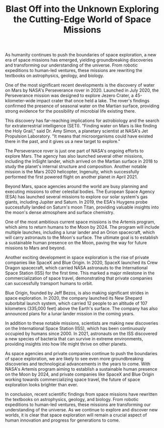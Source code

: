 ﻿---
title: "Blast Off into the Unknown Exploring the Cutting-Edge World of Space Missions"
description: "Explore the mysteries of the cosmos with cutting-edge space science discoveries, astronomical breakthroughs, and the latest research in space exploration."
pubDate: 2025-07-01
category: "space"
tags: []
image: "/assets/blog-placeholder-1.svg"
---

As humanity continues to push the boundaries of space exploration, a new era of space missions has emerged, yielding groundbreaking discoveries and transforming our understanding of the universe. From robotic expeditions to human-led ventures, these missions are rewriting the textbooks on astrophysics, geology, and biology.

One of the most significant recent developments is the discovery of water on Mars by NASA's Perseverance rover in 2020. Launched in July 2020, the Perseverance mission was designed to explore Jezero Crater, a 45-kilometer-wide impact crater that once held a lake. The rover's findings confirmed the presence of seasonal water on the Martian surface, providing strong evidence for the possibility of microbial life existing there.

This discovery has far-reaching implications for astrobiology and the search for extraterrestrial intelligence (SETI). "Finding water on Mars is like finding the Holy Grail," said Dr. Amy Simon, a planetary scientist at NASA's Jet Propulsion Laboratory. "It means that microorganisms could have existed there in the past, and it gives us a new target to explore."

The Perseverance rover is just one part of NASA's ongoing efforts to explore Mars. The agency has also launched several other missions, including the InSight lander, which arrived on the Martian surface in 2018 to study the planet's internal structure and composition. Another notable mission is the Mars 2020 helicopter, Ingenuity, which successfully performed the first powered flight on another planet in April 2021.

Beyond Mars, space agencies around the world are busy planning and executing missions to other celestial bodies. The European Space Agency (ESA) has launched several missions to explore our solar system's gas giants, including Jupiter and Saturn. In 2019, the ESA's Huygens probe successfully landed on Saturn's moon Titan, providing valuable insights into the moon's dense atmosphere and surface chemistry.

One of the most ambitious current space missions is the Artemis program, which aims to return humans to the Moon by 2024. The program will include multiple launches, including a lunar lander and an Orion spacecraft, which will carry astronauts to the Moon's surface. The ultimate goal is to establish a sustainable human presence on the Moon, paving the way for future missions to Mars and beyond.

Another exciting development in space exploration is the rise of private companies like SpaceX and Blue Origin. In 2020, SpaceX launched its Crew Dragon spacecraft, which carried NASA astronauts to the International Space Station (ISS) for the first time. This marked a major milestone in the commercialization of space travel, demonstrating that private companies can successfully transport humans to orbit.

Blue Origin, founded by Jeff Bezos, is also making significant strides in space exploration. In 2020, the company launched its New Shepard suborbital launch system, which carried 12 people to an altitude of 107 kilometers (335,000 feet) above the Earth's surface. The company has also announced plans for a lunar lander mission in the coming years.

In addition to these notable missions, scientists are making new discoveries on the International Space Station (ISS), which has been continuously occupied by humans since 2000. In 2021, astronauts on the ISS discovered a new species of bacteria that can survive in extreme environments, providing insights into how life might thrive on other planets.

As space agencies and private companies continue to push the boundaries of space exploration, we are likely to see even more groundbreaking discoveries and technological advancements in the years to come. With NASA's Artemis program aiming to establish a sustainable human presence on the Moon by 2024, and private companies like SpaceX and Blue Origin working towards commercializing space travel, the future of space exploration looks brighter than ever.

In conclusion, recent scientific findings from space missions have rewritten the textbooks on astrophysics, geology, and biology. From robotic expeditions to human-led ventures, these missions are transforming our understanding of the universe. As we continue to explore and discover new worlds, it is clear that space exploration will remain a crucial aspect of human innovation and progress for generations to come.
